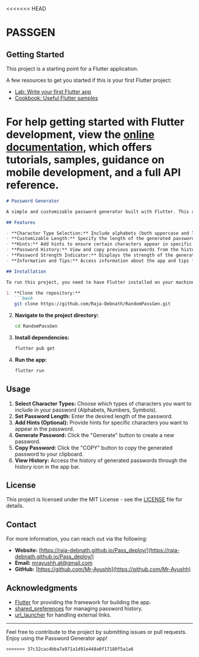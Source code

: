<<<<<<< HEAD
# PASSGEN

## Getting Started

This project is a starting point for a Flutter application.

A few resources to get you started if this is your first Flutter project:

- [Lab: Write your first Flutter app](https://docs.flutter.dev/get-started/codelab)
- [Cookbook: Useful Flutter samples](https://docs.flutter.dev/cookbook)

For help getting started with Flutter development, view the
[online documentation](https://docs.flutter.dev/), which offers tutorials,
samples, guidance on mobile development, and a full API reference.
=======
```markdown
# Password Generator

A simple and customizable password generator built with Flutter. This app allows users to generate secure passwords by combining various character types and optionally adding hints for specific characters in the password.

## Features

- **Character Type Selection:** Include alphabets (both uppercase and lowercase), numbers, and symbols.
- **Customizable Length:** Specify the length of the generated password.
- **Hints:** Add hints to ensure certain characters appear in specific positions.
- **Password History:** View and copy previous passwords from the history.
- **Password Strength Indicator:** Displays the strength of the generated password based on entropy.
- **Information and Tips:** Access information about the app and tips for creating strong passwords.

## Installation

To run this project, you need to have Flutter installed on your machine. Follow these steps to get started:

1. **Clone the repository:**
   ```bash
   git clone https://github.com/Raja-Debnath/RandomPassGen.git
   ```

2. **Navigate to the project directory:**
   ```bash
   cd RandomPassGen
   ```

3. **Install dependencies:**
   ```bash
   flutter pub get
   ```

4. **Run the app:**
   ```bash
   flutter run
   ```

## Usage

1. **Select Character Types:** Choose which types of characters you want to include in your password (Alphabets, Numbers, Symbols).
2. **Set Password Length:** Enter the desired length of the password.
3. **Add Hints (Optional):** Provide hints for specific characters you want to appear in the password.
4. **Generate Password:** Click the "Generate" button to create a new password.
5. **Copy Password:** Click the "COPY" button to copy the generated password to your clipboard.
6. **View History:** Access the history of generated passwords through the history icon in the app bar.

## License

This project is licensed under the MIT License - see the [LICENSE](LICENSE) file for details.

## Contact

For more information, you can reach out via the following:

- **Website:** [https://raja-debnath.github.io/Pass_deploy/](https://raja-debnath.github.io/Pass_deploy/)
- **Email:** [mrayushh.at@gmail.com](mailto:mrayushh.at@gmail.com)
- **GitHub:** [https://github.com/Mr-Ayushh](https://github.com/Mr-Ayushh)

## Acknowledgments

- [Flutter](https://flutter.dev/) for providing the framework for building the app.
- [shared_preferences](https://pub.dev/packages/shared_preferences) for managing password history.
- [url_launcher](https://pub.dev/packages/url_launcher) for handling external links.

---

Feel free to contribute to the project by submitting issues or pull requests. Enjoy using the Password Generator app!

```
>>>>>>> 37c32cac4bba7a971a1d91e448a0f17180f5a1a6
